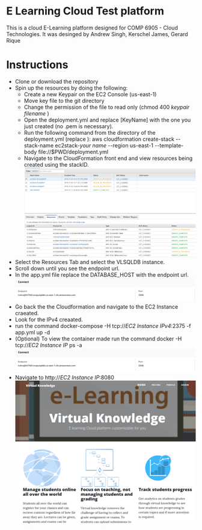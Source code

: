 # E Learning Cloud Test platform
This is a cloud E-Learning platform designed for COMP 6905 - Cloud Technologies. It was desinged by Andrew Singh, Kerschel James, 	Gerard Rique

# Instructions
* Clone or download the repository
* Spin up the resources by doing the following:
  * Create a new Keypair on the EC2 Console (us-east-1)
  * Move key file to the git directory
  * Change the permission of the file to read only (chmod 400 *keypair filename* )
  * Open the deployment.yml and replace [KeyName] with the one you just created (no .pem is necessary).
  * Run the following command from the directory of the deployment.yml (replace <your name>):
   aws cloudformation create-stack --stack-name ec2stack-*your name* --region us-east-1 --template-body file://$PWD/deployment.yml
  * Navigate to the CloudFormation front end and view resources being created using the stackID.
![CloudFormation Stack ](CloudFormationStack.PNG)
* Select the Resources Tab and select the VLSQLDB instance.
* Scroll down until you see the endpoint url.
* In the app.yml file replace the DATABASE_HOST with the endpoint url.
 ![SQL DB endpoint](SQLDB_Endpoint.PNG)
* Go back the the Cloudformation and navigate to the EC2 Instance craeated.
* Look for the IPv4 creaated.
* run the command docker-compose  -H tcp://*EC2 Instance IPv4*:2375 -f app.yml up -d
* (Optional) To view the container made run the command docker  -H tcp://*EC2 Instance IP* ps -a
  ![SQL DB endpoint](SQLDB_Endpoint.PNG)
* Navigate to http://*EC2 Instance IP*:8080
  ![SQL DB endpoint](HomePage.PNG)
